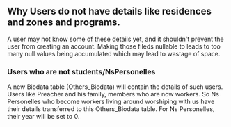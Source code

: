 ### 
## Why Users do not have details like residences and zones and programs.
A user may not know some of these details yet, and it shouldn't prevent the user from creating an account. Making those fileds nullable to leads to too many null values being accumulated which may lead to wastage of space.

### Users who are not students/NsPersonelles 
A new Biodata table (Others_Biodata) will contain the details of such users. 
Users like Preacher and his family, members who are now workers.
So Ns Personelles who become workers living around worshiping with us have their details transferred to this Others_Biodata table.
For Ns Personelles, their year will be set to 0.